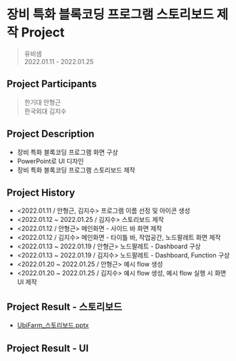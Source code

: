 # 장비 특화 블록코딩 프로그램 스토리보드 제작 Project

> 유비샘   
> 2022.01.11 - 2022.01.25

## Project Participants
> 한기대 안형근   
> 한국외대 김지수

## Project Description
   - 장비 특화 블록코딩 프로그램 화면 구상
   - PowerPoint로 UI 디자인
   - 장비 특화 블록코딩 프로그램 스토리보드 제작
 
## Project History   
- <2022.01.11 / 안형근, 김지수> 프로그램 이름 선정 및 아이콘 생성
- <2022.01.12 ~ 2022.01.25 / 김지수> 스토리보드 제작
- <2022.01.12 / 안형근> 메인화면 - 사이드 바 화면 제작
- <2022.01.12 / 김지수> 메인화면 - 타이틀 바, 작업공간, 노드팔레트 화면 제작
- <2022.01.13 ~ 2022.01.19 / 안형근> 노드팔레트 - Dashboard 구상
- <2022.01.13 ~ 2022.01.19 / 김지수> 노드팔레트 - Dashboard, Function 구상
- <2022.01.20 ~ 2022.01.25 / 안형근> 예시 flow 생성
- <2022.01.20 ~ 2022.01.25 / 김지수> 예시 flow 생성, 예시 flow 실행 시 화면 UI 제작

## Project Result - 스토리보드
- <a href=''>UbiFarm_스토리보드.pptx</a>

## Project Result - UI
